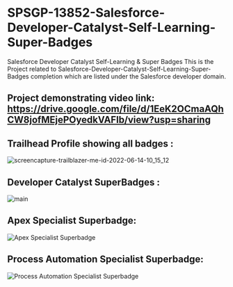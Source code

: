 # SPSGP-13852-Salesforce-Developer-Catalyst-Self-Learning-Super-Badges
Salesforce Developer Catalyst Self-Learning &amp; Super Badges
This is the Project related to Salesforce-Developer-Catalyst-Self-Learning-Super-Badges completion which are listed under the Salesforce developer domain.

## Project demonstrating video link: https://drive.google.com/file/d/1EeK2OCmaAQhCW8jofMEjePOyedkVAFlb/view?usp=sharing

## Trailhead Profile showing all badges :
![screencapture-trailblazer-me-id-2022-06-14-10_15_12](https://user-images.githubusercontent.com/100104826/173495170-ccc29b7b-b89b-4d5b-92b6-de8ce7bd28b9.png)

## Developer Catalyst SuperBadges :
![main](https://user-images.githubusercontent.com/100104826/173495649-d5279b49-178a-4447-a41d-bfe405c24246.png)

## Apex Specialist Superbadge:
![Apex Specialist Superbadge](https://user-images.githubusercontent.com/100104826/173495713-3f373b24-b02b-4243-a4c9-e6df829c6acc.png)

## Process Automation Specialist Superbadge:
![Process Automation Specialist Superbadge](https://user-images.githubusercontent.com/100104826/173495781-45a8e9f3-ddb8-4056-b6e1-2d282d1489d4.png)



